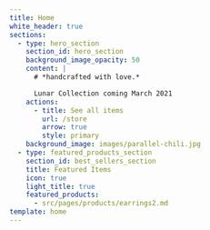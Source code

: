 ```yaml
---
title: Home
white_header: true
sections:
  - type: hero_section
    section_id: hero_section
    background_image_opacity: 50
    content: |
      # *handcrafted with love.*

      Lunar Collection coming March 2021
    actions:
      - title: See all items
        url: /store
        arrow: true
        style: primary
    background_image: images/parallel-chili.jpg
  - type: featured_products_section
    section_id: best_sellers_section
    title: Featured Items
    icon: true
    light_title: true
    featured_products:
      - src/pages/products/earrings2.md
template: home
---
```

